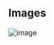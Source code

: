## Images

![image](https://github.com/user-attachments/assets/29108a36-f11e-49ee-8d45-6c2018b5dc45)
